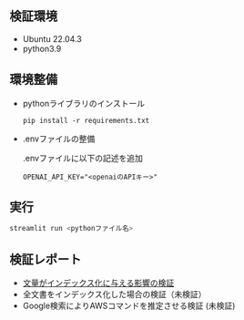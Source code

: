 ## 検証環境
* Ubuntu 22.04.3
* python3.9

## 環境整備
* pythonライブラリのインストール

  `pip install -r requirements.txt`

* .envファイルの整備

  .envファイルに以下の記述を追加
  ```
  OPENAI_API_KEY="<openaiのAPIキー>"
  ```

## 実行
```bash
streamlit run <pythonファイル名>
```

## 検証レポート
* [文量がインデックス化に与える影響の検証](./report_doc_num.md)
* 全文書をインデックス化した場合の検証（未検証）
* Google検索によりAWSコマンドを推定させる検証 (未検証)
